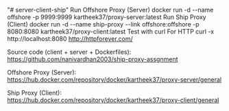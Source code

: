 "# server-client-ship" 
Run Offshore Proxy (Server)
docker run -d --name offshore -p 9999:9999 kartheek37/proxy-server:latest
Run Ship Proxy (Client)
docker run -d --name ship-proxy --link offshore:offshore -p 8080:8080 kartheek37/proxy-client:latest
Test with curl
For HTTP
curl -x http://localhost:8080 http://httpforever.com/

Source code (client + server + Dockerfiles):
https://github.com/nanivardhan2003/ship-proxy-assgnment

Offshore Proxy (Server):
https://hub.docker.com/repository/docker/kartheek37/proxy-server/general

Ship Proxy (Client):
https://hub.docker.com/repository/docker/kartheek37/proxy-client/general

